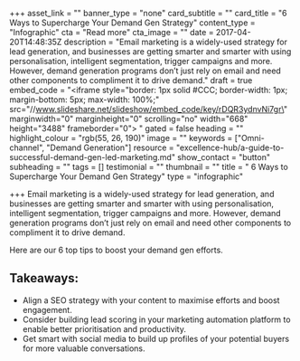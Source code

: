 +++
asset_link = ""
banner_type = "none"
card_subtitle = ""
card_title = "6 Ways to Supercharge Your Demand Gen Strategy"
content_type = "Infographic"
cta = "Read more"
cta_image = ""
date = 2017-04-20T14:48:35Z
description = "Email marketing is a widely-used strategy for lead generation, and businesses are getting smarter and smarter with using personalisation, intelligent segmentation, trigger campaigns and more. However, demand generation programs don’t just rely on email and need other components to compliment it to drive demand."
draft = true
embed_code = "<iframe style=\"border: 1px solid #CCC; border-width: 1px; margin-bottom: 5px; max-width: 100%;\" src=\"//www.slideshare.net/slideshow/embed_code/key/rDQR3ydnvNi7gr\" marginwidth=\"0\" marginheight=\"0\" scrolling=\"no\" width=\"668\" height=\"3488\" frameborder=\"0\"> </iframe>"
gated = false
heading = ""
highlight_colour = "rgb(55, 26, 190)"
image = ""
keywords = ["Omni-channel", "Demand Generation"]
resource = "excellence-hub/a-guide-to-successful-demand-gen-led-marketing.md"
show_contact = "button"
subheading = ""
tags = []
testimonial = ""
thumbnail = ""
title = " 6 Ways to Supercharge Your Demand Gen Strategy"
type = "infographic"

+++
Email marketing is a widely-used strategy for lead generation, and businesses are getting smarter and smarter with using personalisation, intelligent segmentation, trigger campaigns and more. However, demand generation programs don’t just rely on email and need other components to compliment it to drive demand.

Here are our 6 top tips to boost your demand gen efforts.

## Takeaways:

* Align a SEO strategy with your content to maximise efforts and boost engagement.
* Consider building lead scoring in your marketing automation platform to enable better prioritisation and productivity.
* Get smart with social media to build up profiles of your potential buyers for more valuable conversations.